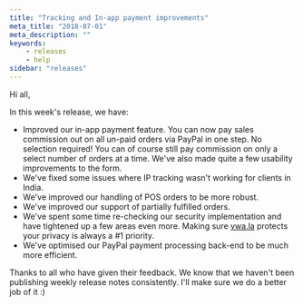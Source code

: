 ```yaml
---
title: "Tracking and In-app payment improvements"
meta_title: "2018-07-01"
meta_description: ""
keywords:
    - releases
    - help
sidebar: "releases"
---
```


Hi all,

In this week's release, we have:

*   Improved our in-app payment feature. You can now pay sales commission out on all un-paid orders via PayPal in one step. No selection required! You can of course still pay commission on only a select number of orders at a time. We've also made quite a few usability improvements to the form.
*   We've fixed some issues where IP tracking wasn't working for clients in India.
*   We've improved our handling of POS orders to be more robust.
*   We've improved our support of partially fulfilled orders.
*   We've spent some time re-checking our security implementation and have tightened up a few areas even more. Making sure [vwa.la](https://vwa.la) protects your privacy is always a #1 priority.
*   We've optimised our PayPal payment processing back-end to be much more efficient.

Thanks to all who have given their feedback. We know that we haven't been publishing weekly release notes consistently. I'll make sure we do a better job of it :)